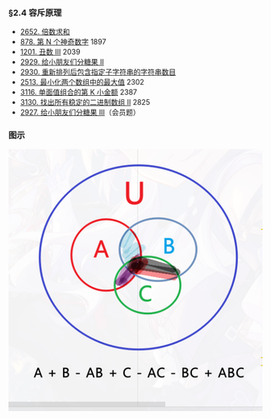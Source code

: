 ### §2.4 容斥原理

* [2652\. 倍数求和](https://leetcode.cn/problems/sum-multiples/)
* [878\. 第 N 个神奇数字](https://leetcode.cn/problems/nth-magical-number/) 1897
* [1201\. 丑数 III](https://leetcode.cn/problems/ugly-number-iii/) 2039
* [2929\. 给小朋友们分糖果 II](https://leetcode.cn/problems/distribute-candies-among-children-ii/)
* [2930\. 重新排列后包含指定子字符串的字符串数目](https://leetcode.cn/problems/number-of-strings-which-can-be-rearranged-to-contain-substring/)
* [2513\. 最小化两个数组中的最大值](https://leetcode.cn/problems/minimize-the-maximum-of-two-arrays/) 2302
* [3116\. 单面值组合的第 K 小金额](https://leetcode.cn/problems/kth-smallest-amount-with-single-denomination-combination/) 2387
* [3130\. 找出所有稳定的二进制数组 II](https://leetcode.cn/problems/find-all-possible-stable-binary-arrays-ii/) 2825
* [2927\. 给小朋友们分糖果 III](https://leetcode.cn/problems/distribute-candies-among-children-iii/)（会员题）



### 图示

![1.png](./1.png)


